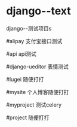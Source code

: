 # django--text
django--测试项目s

#alipay
支付宝接口测试

#api
api测试

#django-ueditor
表情测试

#lugei
随便打打

#mysite
个人博客随便打打

#myproject
测试celery

#project
随便打打